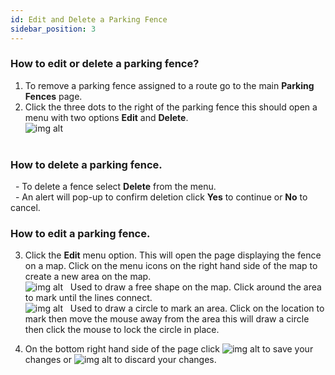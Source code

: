 ```yaml
---
id: Edit and Delete a Parking Fence
sidebar_position: 3
---
```


### How to edit or delete a parking fence?

1. To remove a parking fence assigned to a route go to the main **Parking Fences** page.
2. Click the three dots to the right of the parking fence this should open a menu with two options **Edit** and **Delete**.<br/>
   ![img alt](/img/edit-parking-fence.png) <br/><br/>

### How to delete a parking fence.

&nbsp; - To delete a fence select **Delete** from the menu. <br/>
&nbsp; - An alert will pop-up to confirm deletion click **Yes** to continue or **No** to cancel. <br/>

### How to edit a parking fence.

3. Click the **Edit** menu option. This will open the page displaying the fence on a map. Click on the menu icons on the right hand side of the map to create a new area on the map. <br/>
   ![img alt](/img/draw-polygon.png) &nbsp; Used to draw a free shape on the map. Click around the area to mark until the lines connect. <br/>
   ![img alt](/img/draw-circle.png) &nbsp; Used to draw a circle to mark an area. Click on the location to mark then move the mouse away from the area this will draw a circle then click the mouse to lock the circle in place. <br/>

4. On the bottom right hand side of the page click ![img alt](/img/save-btn.png) to save your changes or ![img alt](/img/cancel-btn.png) to discard your changes.
